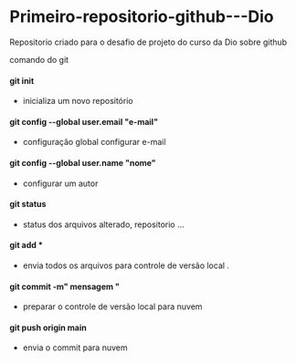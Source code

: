# Primeiro-repositorio-github---Dio
Repositorio criado para o desafio de projeto do curso da Dio sobre github

comando do git

#### git init

- inicializa um novo repositório



#### git config --global  user.email "e-mail"

- configuração global configurar e-mail

#### git config --global user.name "nome"

- configurar um autor 

 

#### git status

- status dos arquivos alterado, repositorio ...



#### git add *

-  envia todos os arquivos para controle de  versão local .

#### git commit -m" mensagem "

- preparar o controle de versão local para nuvem 



#### git push origin main 

- envia o commit para nuvem 
